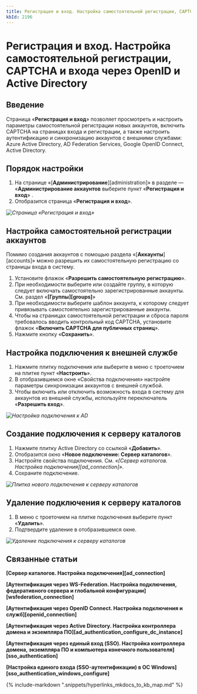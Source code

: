 ```yaml
---
title: Регистрация и вход. Настройка самостоятельной регистрации, CAPTCHA и входа через OpenID и Active Directory
kbId: 2196
---
```


# Регистрация и вход. Настройка самостоятельной регистрации, CAPTCHA и входа через OpenID и Active Directory

## Введение

Страница «**Регистрация и вход**» позволяет просмотреть и настроить параметры самостоятельной регистрации новых аккаунтов, включить CAPTCHA на страницах входа и регистрации, а также настроить аутентификацию и синхронизацию аккаунтов с внешними службами: Azure Active Directory, AD Federation Services, Google OpenID Connect, Active Directory.

## Порядок настройки

1. На странице «[**Администрирование**][administration]» в разделе — «**Администрирование аккаунтов** выберите пункт «**Регистрация и вход**» *‌*.
2. Отобразится страница «**Регистрация и вход**».

_![Страница «Регистрация и вход»](https://kb.comindware.ru/assets/registration_and_login.png)_

## Настройка самостоятельной регистрации аккаунтов

Помимо создания аккаунтов с помощью раздела «[**Аккаунты**][accounts]» можно разрешить их самостоятельную регистрацию со страницы входа в систему.

1. Установите флажок «**Разрешить самостоятельную регистрацию**».
2. При необходимости выберите или создайте группу, в которую следует включать самостоятельно зарегистрированные аккаунты. См. раздел «**[Группы][groups]**»
3. При необходимости выберите шаблон аккаунта, к которому следует привязывать самостоятельно зарегистрированные аккаунты.
4. Чтобы на страницах самостоятельной регистрации и сброса пароля требовалось вводить контрольный код CAPTCHA, установите флажок «**Включить CAPTCHA для публичных страниц**».
5. Нажмите кнопку «**Сохранить**».

## Настройка подключения к внешней службе

1. Нажмите плитку подключения или выберите в меню с троеточием на плитке пункт «**Настроить**».
2. В отобразившемся окне «Свойства подключения» настройте параметры синхронизации аккаунтов с внешней службой.
3. Чтобы включить или отключить возможность входа в систему для аккаунтов из внешней службы, используйте переключатель «**Разрешить вход**».

_![Настройка подключения к AD](https://kb.comindware.ru/assets/registration_and_login_connection_tile.png)_

## Создание подключения к серверу каталогов

1. Нажмите плитку Active Directory со ссылкой «**Добавить**».
2. Отобразится окно «**Новое подключение: Сервер каталогов**».
3. Настройте свойства подключения. См. *«[Сервер каталогов. Настройка подключения][ad_connection]»*.
4. Сохраните подключение.

_![Плитка нового подключения к серверу каталогов](https://kb.comindware.ru/assets/registration_and_login_add_ad.png)_

## Удаление подключения к серверу каталогов

1. В меню с троеточием на плитке подключения выберите пункт «**Удалить**».
2. Подтвердите удаление в отобразившемся окне.

_![Удаление подключения к серверу каталогов](https://kb.comindware.ru/assets/registration_and_login_connection_ellipsis_menu.png)_

## Связанные статьи

**[Сервер каталогов. Настройка подключения][ad_connection]**

**[Аутентификация через WS-Federation. Настройка подключения, федеративного сервера и глобальной конфигурации][wsfederation_connection]**

**[Аутентификация через OpenID Connect. Настройка подключения и служб][openid_connection]**

**[Аутентификация через Active Directory. Настройка контроллера домена и экземпляра ПО][ad_authentication_configure_dc_instance]**

**[Аутентификация через единый вход (SSO). Настройка контроллера домена, экземпляра ПО и компьютера конечного пользователя][sso_authentication]**

**[Настройка единого входа (SSO-аутентификации) в ОС Windows][sso_authentication_windows_configure]**

{% include-markdown ".snippets/hyperlinks_mkdocs_to_kb_map.md" %}
